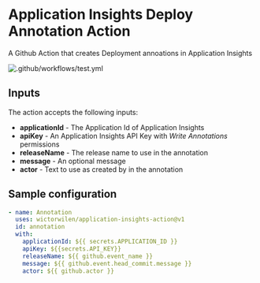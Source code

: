 # Application Insights Deploy Annotation Action

A Github Action that creates Deployment annoations in Application Insights

![.github/workflows/test.yml](https://github.com/wictorwilen/application-insights-action/workflows/.github/workflows/test.yml/badge.svg)

## Inputs

The action accepts the following inputs:

* **applicationId** - The Application Id of Application Insights
* **apiKey** - An Application Insights API Key with *Write Annotations* permissions
* **releaseName** - The release name to use in the annotation
* **message** - An optional message
* **actor** - Text to use as created by in the annotation

## Sample configuration

``` yaml
- name: Annotation
  uses: wictorwilen/application-insights-action@v1
  id: annotation
  with:
    applicationId: ${{ secrets.APPLICATION_ID }}
    apiKey: ${{secrets.API_KEY}}
    releaseName: ${{ github.event_name }}
    message: ${{ github.event.head_commit.message }}
    actor: ${{ github.actor }}

```
